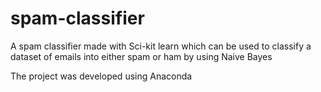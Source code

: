 # spam-classifier


A spam classifier made with Sci-kit learn which can be used to classify a dataset of emails into either spam or ham by using Naive Bayes</br>

The project was developed using Anaconda